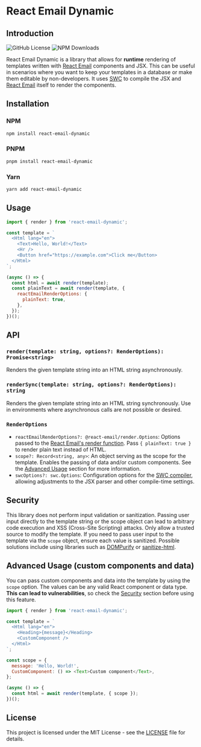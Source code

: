 # React Email Dynamic
## Introduction
![GitHub License](https://img.shields.io/github/license/anfragment/react-email-dynamic?color=blue)
![NPM Downloads](https://img.shields.io/npm/dm/react-email-dynamic)

React Email Dynamic is a library that allows for **runtime** rendering of templates written with [React Email](https://react.email) components and JSX. This can be useful in scenarios where you want to keep your templates in a database or make them editable by non-developers. It uses [SWC](https://swc.rs) to compile the JSX and [React Email](https://react.email) itself to render the components.

## Installation
### NPM
```bash
npm install react-email-dynamic
```

### PNPM
```bash
pnpm install react-email-dynamic
```

### Yarn
```bash
yarn add react-email-dynamic
```

## Usage
```javascript
import { render } from 'react-email-dynamic';

const template = `
  <Html lang="en">
    <Text>Hello, World!</Text>
    <Hr />
    <Button href="https://example.com">Click me</Button>
  </Html>
`;

(async () => {
  const html = await render(template);
  const plainText = await render(template, {
    reactEmailRenderOptions: {
      plainText: true,
    },
  });
})();
```

## API
### `render(template: string, options?: RenderOptions): Promise<string>`
Renders the given template string into an HTML string asynchronously.

### `renderSync(template: string, options?: RenderOptions): string`
Renders the given template string into an HTML string synchronously. Use in environments where asynchronous calls are not possible or desired.

### `RenderOptions`
- `reactEmailRenderOptions?: @react-email/render.Options`: Options passed to the [React Email's render function](https://react.email/docs/utilities/render). Pass `{ plainText: true }` to render plain text instead of HTML.
- `scope?: Record<string, any>`: An object serving as the scope for the template. Enables the passing of data and/or custom components. See the [Advanced Usage](#advanced-usage-custom-components-and-data) section for more information.
- `swcOptions?: swc.Options`: Configuration options for the [SWC compiler](https://swc.rs/docs/usage/core#transform), allowing adjustments to the JSX parser and other compile-time settings.

## Security
This library does not perform input validation or sanitization. Passing user input directly to the template string or the scope object can lead to arbitrary code execution and XSS (Cross-Site Scripting) attacks. Only allow a trusted source to modify the template. If you need to pass user input to the template via the `scope` object, ensure each value is sanitized. Possible solutions include using libraries such as [DOMPurify](https://www.npmjs.com/package/dompurify) or [sanitize-html](https://www.npmjs.com/package/sanitize-html).

## Advanced Usage (custom components and data)
You can pass custom components and data into the template by using the `scope` option. The values can be any valid React component or data type. **This can lead to vulnerabilities**, so check the [Security](#security) section before using this feature.
```javascript
import { render } from 'react-email-dynamic';

const template = `
  <Html lang="en">
    <Heading>{message}</Heading>
    <CustomComponent />
  </Html>
`;

const scope = {
  message: 'Hello, World!',
  CustomComponent: () => <Text>Custom component</Text>,
};

(async () => {
  const html = await render(template, { scope });
})();
```

## License
This project is licensed under the MIT License - see the [LICENSE](LICENSE) file for details.

